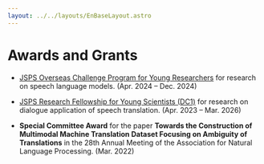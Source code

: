```yaml
---
layout: ../../layouts/EnBaseLayout.astro
---
```


# Awards and Grants

- [JSPS Overseas Challenge Program for Young Researchers](https://www.jsps.go.jp/english/e-abc/index.html) for research on speech language models. (Apr. 2024 – Dec. 2024)

- [JSPS Research Fellowship for Young Scientists (DC1)](https://www.jsps.go.jp/english/e-pd/) for research on dialogue application of speech translation. (Apr. 2023 – Mar. 2026)

- **Special Committee Award** for the paper **Towards the Construction of Multimodal Machine Translation Dataset Focusing on Ambiguity of Translations** in the 28th Annual Meeting of the Association for Natural Language Processing. (Mar. 2022)
